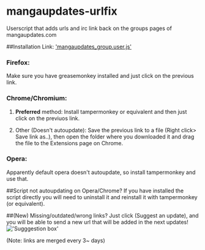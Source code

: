mangaupdates-urlfix
===================

Userscript that adds urls and irc link back on the groups pages of mangaupdates.com

##Installation
Link: ['mangaupdates_group.user.js'](https://github.com/loadletter/mangaupdates-urlfix/raw/master/mangaupdates_group.user.js)


### Firefox:

Make sure you have greasemonkey installed and just click on the previous link.

### Chrome/Chromium:

1. **Preferred** method: Install tampermonkey or equivalent and then just click on the previuos link.

2. Other (Doesn't autoupdate): Save the previous link to a file (Right click> Save link as..), then open the folder where you downloaded it and drag the file to the Extensions page on Chrome.

### Opera:

Apparently default opera doesn't autoupdate, so install tampermonkey and use that.


##Script not autoupdating on Opera/Chrome?
If you have installed the script directly you will need to uninstall it and reinstall it with tampermonkey (or equivalent).


##(New) Missing/outdated/wrong links?
Just click (Suggest an update), and you will be able to send a new url that will be added in the next updates!
!['Sugggestion box'](http://s29.postimg.org/3jq7j4593/sugg.png)

(Note: links are merged every 3~ days)
